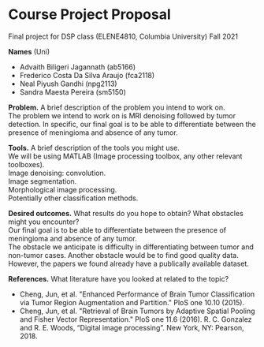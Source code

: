 # Course Project Proposal
Final project for DSP class (ELENE4810, Columbia University) Fall 2021<br>

**Names** (Uni)<br>
* Advaith Biligeri Jagannath (ab5166)
* Frederico Costa Da Silva Araujo (fca2118)
* Neal Piyush Gandhi (npg2113)
* Sandra Maesta Pereira (sm5150)<br>

**Problem.** A brief description of the problem you intend to work on.<br>
	The problem we intend to work on is MRI denoising followed by tumor detection. In specific, our final goal is to be able to differentiate between the presence of meningioma and absence of any tumor.<br>

**Tools.** A brief description of the tools you might use. <br>
	We will be using MATLAB (Image processing toolbox, any other relevant toolboxes).<br>
Image denoising: convolution.<br>
	Image segmentation.<br>
	Morphological image processing.<br>
	Potentially other classification methods.<br>

**Desired outcomes.** What results do you hope to obtain? What obstacles might you encounter?<br>
	Our final goal is to be able to differentiate between the presence of meningioma and absence of any tumor.<br>
	The obstacle we anticipate is difficulty in differentiating between tumor and non-tumor cases. Another obstacle would be to find good quality data. However, the papers we found already have a publically available dataset.<br>

**References.** What literature have you looked at related to the topic? <br>
* Cheng, Jun, et al. "Enhanced Performance of Brain Tumor Classification via Tumor Region Augmentation and Partition." PloS one 10.10 (2015).
* Cheng, Jun, et al. "Retrieval of Brain Tumors by Adaptive Spatial Pooling and Fisher Vector Representation." PloS one 11.6 (2016). 
R. C. Gonzalez and R. E. Woods, “Digital image processing”. New York, NY: Pearson, 2018.

